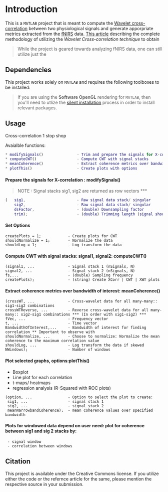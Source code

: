 # Introduction

This is a `MATLAB` project that is meant to compute the [Wavelet cross-correlation][1] between two physiological signals and generate apporpriate metrics extracted from the [fNIRS][2] data. [This article][3] describing the complete methodology of utilizing the *Wavelet Cross-correlation technique* to obtain   

> While the project is geared towards analyzing fNIRS data, one can still utilize just the 


## Dependencies

This project works solely on `MATLAB` and requires the following toolboxes to be installed:


> If you are using the **Software OpenGL** rendering for `MATLAB`, then you'll need to utlize the [silent installation][4] process in order to install relevant packages.


## Usage
Cross-correlation 1 stop shop

Avaialble functions: 

```matlab
* modifySignals()               - Trim and prepare the signals for X-correlation  
* computeCWT()                  - Compute CWT with signal stacks
* meanCoherence()               - Extract coherence metrics over bandwidth of interest
* plotThis()                    - Create plots with options
```


#### Prepare the signals for X-correlation : modifySignals() 

> NOTE : Signal stacks sig1, sig2 are returned as row vectors ***

```matlab
(   sig1,                       - Raw signal data stack/ singular
    sig2,                       - Raw signal data stack/ singular
    dsFactor,                   - (double) Downsampling factor
    trim);                      - (double) Trimming length (signal should have same number of samples)
```


#### Set Options

    createPlots = 1;            - Create plots for CWT
    shouldNormalize = 1;        - Normalize the data
    shouldLog = 1;              - Log transform the data


#### Compute CWT with signal stacks: signal1, signal2: computeCWT()

    (signal1, ...               - Signal stack 1 (nSignals, N)
    signal2, ...                - Signal stack 2 (nSignals, N)
    fs,...                      - (double) Sampling frequency
    createPlots);               - (string) Create XCorr | CWT | XWT plots


#### Extract coherence metrics over bandwidth of interest: meanCoherence()

    (crossWT, ...               - Cross-wavelet data for all many-many:: sig1-sig2 combinations
    crossWTReverse, ...         - Reverse cross-wavelet data for all many-many:: sig2-sig1 combinations *** (In order with sig1-sig2) ***
    fVec, ...                   - Frequency vector
    t, ...                      - Time vector
    BandwidthOfInterest,...     - Bandwidth of interest for finding correlation ** Important to observe with
    shouldNormalize, ...        - Choose to normalize: Normalize the mean coherence to the maximum correlation value
    shouldLog, ...              - Log transform the data if skewed
    NWindows);                  - Number of windows


#### Plot selected graphs, options:plotThis()

   * Boxplot
   * Line plot for each correlation
   * t-maps/ heatmaps
   * regression analysis (R-Squared with ROC plots)

    (option, ...                - Option to select the plot to create:
     sig1, ...                  - signal stack 1
     sig2, ...                  - signal stack 2
     meanNarrowbandCoherence);  - mean coherence values over specified bandwidth


#### Plots for windowed data depend on user need: plot for coherence between sig1 and sig 2 stacks by:

     - signal window
     - correlation between windows 


## Citation

This project is available under the Creative Commons license. If you utilize either the code or the refernce article for the same, please mention the respective source in your submission. 


[1]: https://pubmed.ncbi.nlm.nih.gov/16110773/
[2]: https://www.frontiersin.org/articles/10.3389/fnins.2020.00724/full
[3]: https://0-kaustubh-0.github.io/posts/Project-5_XWCorr/
[4]: https://www.mathworks.com/help/install/ug/install-noninteractively-silent-installation.html
